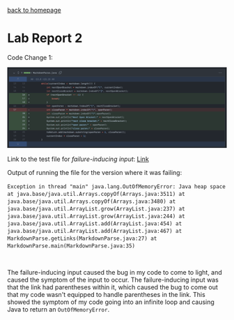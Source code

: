 [back to homepage](index.md)

# Lab Report 2

Code Change 1:

![image](CodeChangeDiff1.png)

Link to the test file for *failure-inducing input*: [Link](test-file3.md)

Output of running the file for the version where it was failing:

`Exception in thread "main" java.lang.OutOfMemoryError: Java heap space
        at java.base/java.util.Arrays.copyOf(Arrays.java:3511)
        at java.base/java.util.Arrays.copyOf(Arrays.java:3480)
        at java.base/java.util.ArrayList.grow(ArrayList.java:237)
        at java.base/java.util.ArrayList.grow(ArrayList.java:244)
        at java.base/java.util.ArrayList.add(ArrayList.java:454)
        at java.base/java.util.ArrayList.add(ArrayList.java:467)
        at MarkdownParse.getLinks(MarkdownParse.java:27)
        at MarkdownParse.main(MarkdownParse.java:35)`

<br />

The failure-inducing input caused the bug in my code to come to light, and caused the symptom of the input to occur. The failure-inducing input was that the link had parentheses within it, which caused the bug to come out that my code wasn't equipped to handle parentheses in the link. This showed the symptom of my code going into an infinite loop and causing Java to return an `OutOfMemoryError`.

